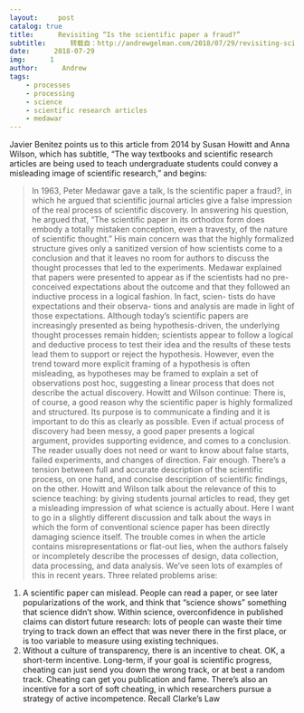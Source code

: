 ```yaml
---
layout:     post
catalog: true
title:      Revisiting “Is the scientific paper a fraud?”
subtitle:      转载自：http://andrewgelman.com/2018/07/29/revisiting-scientific-paper-fraud/
date:      2018-07-29
img:      1
author:      Andrew
tags:
    - processes
    - processing
    - science
    - scientific research articles
    - medawar
---
```


Javier Benitez points us to this article from 2014 by Susan Howitt and Anna Wilson, which has subtitle, “The way textbooks and scientific research articles are being used to teach undergraduate students could convey a misleading image of scientific research,” and begins:

> In 1963, Peter Medawar gave a talk, Is the scientific paper a fraud?, in which he argued that scientific journal articles give a false impression of the real process of scientific discovery. In answering his question, he argued that, “The scientific paper in its orthodox form does embody a totally mistaken conception, even a travesty, of the nature of scientific thought.” His main concern was that the highly formalized structure gives only a sanitized version of how scientists come to a conclusion and that it leaves no room for authors to discuss the thought processes that led to the experiments.
Medawar explained that papers were presented to appear as if the scientists had no pre-conceived expectations about the outcome and that they followed an inductive process in a logical fashion. In fact, scien- tists do have expectations and their observa- tions and analysis are made in light of those expectations. Although today’s scientific papers are increasingly presented as being hypothesis-driven, the underlying thought processes remain hidden; scientists appear to follow a logical and deductive process to test their idea and the results of these tests lead them to support or reject the hypothesis. However, even the trend toward more explicit framing of a hypothesis is often misleading, as hypotheses may be framed to explain a set of observations post hoc, suggesting a linear process that does not describe the actual discovery.
Howitt and Wilson continue:
> There is, of course, a good reason why the scientific paper is highly formalized and structured. Its purpose is to communicate a finding and it is important to do this as clearly as possible. Even if actual process of discovery had been messy, a good paper presents a logical argument, provides supporting evidence, and comes to a conclusion. The reader usually does not need or want to know about false starts, failed experiments, and changes of direction.
Fair enough. There’s a tension between full and accurate description of the scientific process, on one hand, and concise description of scientific findings, on the other. Howitt and Wilson talk about the relevance of this to science teaching: by giving students journal articles to read, they get a misleading impression of what science is actually about.
Here I want to go in a slightly different discussion and talk about the ways in which the form of conventional science paper has been directly damaging science itself.
The trouble comes in when the article contains misrepresentations or flat-out lies, when the authors falsely or incompletely describe the processes of design, data collection, data processing, and data analysis. We’ve seen lots of examples of this in recent years.
Three related problems arise:
1. A scientific paper can mislead. People can read a paper, or see later popularizations of the work, and think that “science shows” something that science didn’t show. Within science, overconfidence in published claims can distort future research: lots of people can waste their time trying to track down an effect that was never there in the first place, or is too variable to measure using existing techniques.
2. Without a culture of transparency, there is an incentive to cheat. OK, a short-term incentive. Long-term, if your goal is scientific progress, cheating can just send you down the wrong track, or at best a random track. Cheating can get you publication and fame. There’s also an incentive for a sort of soft cheating, in which researchers pursue a strategy of active incompetence. Recall Clarke’s Law
